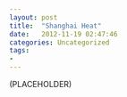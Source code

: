 ```yaml
---
layout: post
title:  "Shanghai Heat"
date:   2012-11-19 02:47:46
categories: Uncategorized
tags:
- 
---
```


(PLACEHOLDER)

